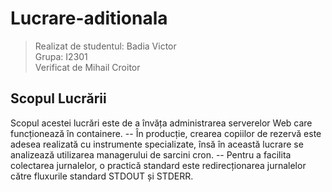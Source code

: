 # Lucrare-aditionala

> Realizat de studentul: Badia Victor \
> Grupa: I2301
> \
> Verificat de Mihail Croitor

## Scopul Lucrării

Scopul acestei lucrări este de a învăța administrarea serverelor Web care funcționează în containere.
-- În producție, crearea copiilor de rezervă este adesea realizată cu instrumente specializate, însă în această lucrare se analizează utilizarea managerului de sarcini cron.
-- Pentru a facilita colectarea jurnalelor, o practică standard este redirecționarea jurnalelor către fluxurile standard STDOUT și STDERR.
